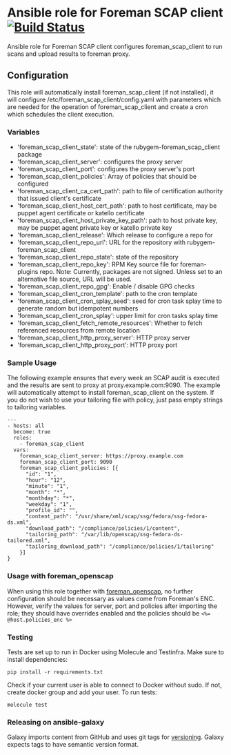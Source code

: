 # Ansible role for Foreman SCAP client [![Build Status](https://travis-ci.org/theforeman/ansible-foreman_scap_client.svg?branch=master)](https://travis-ci.org/theforeman/ansible-foreman_scap_client)

Ansible role for Foreman SCAP client configures foreman_scap_client
to run scans and upload results to foreman proxy.

## Configuration

This role will automatically install foreman_scap_client (if not installed),
it will configure /etc/foreman_scap_client/config.yaml with parameters which are needed for the operation
of foreman_scap_client and create a cron which schedules the client execution.

### Variables

* 'foreman_scap_client_state': state of the rubygem-foreman_scap_client package
* 'foreman_scap_client_server': configures the proxy server
* 'foreman_scap_client_port': configures the proxy server's port
* 'foreman_scap_client_policies': Array of policies that should be configured
* 'foreman_scap_client_ca_cert_path': path to file of certification authority that issued client's certificate
* 'foreman_scap_client_host_cert_path': path to host certificate, may be puppet agent certificate or katello certificate
* 'foreman_scap_client_host_private_key_path': path to host private key, may be puppet agent private key or katello private key
* 'foreman_scap_client_release': Which release to configure a repo for
* 'foreman_scap_client_repo_url': URL for the repository with rubygem-foreman_scap_client
* 'foreman_scap_client_repo_state': state of the repository
* 'foreman_scap_client_repo_key': RPM Key source file for foreman-plugins repo. Note: Currently, packages are not signed.
  Unless set to an alternative file source, URL will be used.
* 'foreman_scap_client_repo_gpg': Enable / disable GPG checks
* 'foreman_scap_client_cron_template': path to the cron template
* 'foreman_scap_client_cron_splay_seed': seed for cron task splay time to generate random but idempotent numbers
* 'foreman_scap_client_cron_splay': upper limit for cron tasks splay time
* 'foreman_scap_client_fetch_remote_resources': Whether to fetch referenced resources from remote location
* 'foreman_scap_client_http_proxy_server': HTTP proxy server
* 'foreman_scap_client_http_proxy_port': HTTP proxy port

### Sample Usage

The following example ensures that every week an SCAP audit is executed and the results
are sent to proxy at proxy.example.com:9090. The example will automatically attempt to install
foreman_scap_client on the system. If you do not wish to use your tailoring file with policy,
just pass empty strings to tailoring variables.

```ansible
---
- hosts: all
  become: true
  roles:
    - foreman_scap_client
  vars:
    foreman_scap_client_server: https://proxy.example.com
    foreman_scap_client_port: 9090
    foreman_scap_client_policies: [{
      "id": "1",
      "hour": "12",
      "minute": "1",
      "month": "*",
      "monthday": "*",
      "weekday": "1",
      "profile_id": "",
      "content_path": "/usr/share/xml/scap/ssg/fedora/ssg-fedora-ds.xml",
      "download_path": "/compliance/policies/1/content",
      "tailoring_path": "/var/lib/openscap/ssg-fedora-ds-tailored.xml",
      "tailoring_download_path": "/compliance/policies/1/tailoring"
    }]
}
```

### Usage with foreman_openscap

When using this role together with [foreman_openscap](https://theforeman.org/plugins/foreman_openscap/), no further configuration
 should be necessary as values come from Foreman's ENC. However, verify the values for server, port and policies after
 importing the role; they should have overrides enabled and the policies should be `<%= @host.policies_enc %>`

### Testing
Tests are set up to run in Docker using Molecule and Testinfra. Make sure to install dependencies:

```
pip install -r requirements.txt
```

Check if your current user is able to connect to Docker without sudo. If not, create docker group and add your user. To run tests:

```
molecule test
```


### Releasing on ansible-galaxy

Galaxy imports content from GitHub and uses git tags for [versioning](https://galaxy.ansible.com/docs/contributing/version.html). Galaxy expects tags to have semantic version format.
